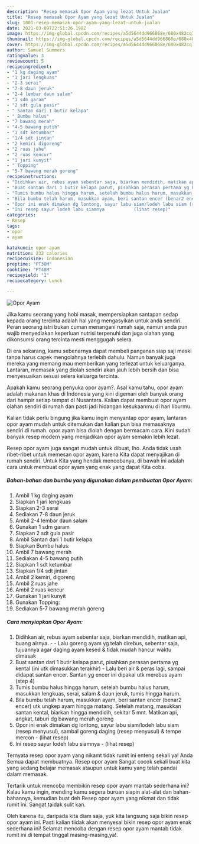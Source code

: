 ```yaml
---
description: "Resep memasak Opor Ayam yang lezat Untuk Jualan"
title: "Resep memasak Opor Ayam yang lezat Untuk Jualan"
slug: 1001-resep-memasak-opor-ayam-yang-lezat-untuk-jualan
date: 2021-03-09T22:51:26.198Z
image: https://img-global.cpcdn.com/recipes/a5d5644dd966868e/680x482cq70/opor-ayam-foto-resep-utama.jpg
thumbnail: https://img-global.cpcdn.com/recipes/a5d5644dd966868e/680x482cq70/opor-ayam-foto-resep-utama.jpg
cover: https://img-global.cpcdn.com/recipes/a5d5644dd966868e/680x482cq70/opor-ayam-foto-resep-utama.jpg
author: Samuel Summers
ratingvalue: 3
reviewcount: 5
recipeingredient:
- "1 kg daging ayam"
- "1 jari lengkuas"
- "2-3 serai"
- "7-8 daun jeruk"
- "2-4 lembar daun salam"
- "1 sdm garam"
- "2 sdt gula pasir"
- " Santan dari 1 butir kelapa"
- " Bumbu halus"
- "7 bawang merah"
- "4-5 bawang putih"
- "1 sdt ketumbar"
- "1/4 sdt jintan"
- "2 kemiri digoreng"
- "2 ruas jahe"
- "2 ruas kencur"
- "1 jari kunyit"
- " Topping"
- "5-7 bawang merah goreng"
recipeinstructions:
- "Didihkan air, rebus ayam sebentar saja, biarkan mendidih, matikan api, buang airnya.  Lalu goreng ayam yg telah direbus, sebentar saja, tujuannya agar daging ayam kesed &amp; tidak mudah hancur waktu dimasak"
- "Buat santan dari 1 butir kelapa parut, pisahkan perasan pertama yg kental (ini utk dimasukkan terakhir) Lalu beri air &amp; peras lagi, sampai didapat santan encer. Santan yg encer ini dipakai utk merebus ayam (step 4)"
- "Tumis bumbu halus hingga harum, setelah bumbu halus harum, masukkan lengkuas, serai, salam &amp; daun jeruk, tumis hingga harum."
- "Bila bumbu telah harum, masukkan ayam, beri santan encer (benar2 encer) utk ungkep ayam hingga matang. Setelah matang, masukkan santan kental, biarkan hingga mendidih, sekitar 5 mnt. Matikan api, angkat, taburi dg bawang merah goreng"
- "Opor ini enak dimakan dg lontong, sayur labu siam/lodeh labu siam (resep menyusul), sambal goreng daging (resep menyusul) &amp; tempe mercon           (lihat resep)"
- "Ini resep sayur lodeh labu siamnya           (lihat resep)"
categories:
- Resep
tags:
- opor
- ayam

katakunci: opor ayam 
nutrition: 232 calories
recipecuisine: Indonesian
preptime: "PT30M"
cooktime: "PT48M"
recipeyield: "1"
recipecategory: Lunch

---
```



![Opor Ayam](https://img-global.cpcdn.com/recipes/a5d5644dd966868e/680x482cq70/opor-ayam-foto-resep-utama.jpg)

Jika kamu seorang yang hobi masak, mempersiapkan santapan sedap kepada orang tercinta adalah hal yang mengasyikan untuk anda sendiri. Peran seorang istri bukan cuman menangani rumah saja, namun anda pun wajib menyediakan keperluan nutrisi terpenuhi dan juga olahan yang dikonsumsi orang tercinta mesti menggugah selera.

Di era  sekarang, kamu sebenarnya dapat membeli panganan siap saji meski tanpa harus capek mengolahnya terlebih dahulu. Namun banyak juga mereka yang memang mau memberikan yang terlezat untuk keluarganya. Lantaran, memasak yang diolah sendiri akan jauh lebih bersih dan bisa menyesuaikan sesuai selera keluarga tercinta. 



Apakah kamu seorang penyuka opor ayam?. Asal kamu tahu, opor ayam adalah makanan khas di Indonesia yang kini digemari oleh banyak orang dari hampir setiap tempat di Nusantara. Kalian dapat membuat opor ayam olahan sendiri di rumah dan pasti jadi hidangan kesukaanmu di hari liburmu.

Kalian tidak perlu bingung jika kamu ingin menyantap opor ayam, lantaran opor ayam mudah untuk ditemukan dan kalian pun bisa memasaknya sendiri di rumah. opor ayam bisa diolah dengan bermacam cara. Kini sudah banyak resep modern yang menjadikan opor ayam semakin lebih lezat.

Resep opor ayam juga sangat mudah untuk dibuat, lho. Anda tidak usah ribet-ribet untuk memesan opor ayam, karena Kita dapat menyajikan di rumah sendiri. Untuk Kita yang hendak mencobanya, di bawah ini adalah cara untuk membuat opor ayam yang enak yang dapat Kita coba.

<!--inarticleads1-->

##### Bahan-bahan dan bumbu yang digunakan dalam pembuatan Opor Ayam:

1. Ambil 1 kg daging ayam
1. Siapkan 1 jari lengkuas
1. Siapkan 2-3 serai
1. Sediakan 7-8 daun jeruk
1. Ambil 2-4 lembar daun salam
1. Gunakan 1 sdm garam
1. Siapkan 2 sdt gula pasir
1. Ambil  Santan dari 1 butir kelapa
1. Siapkan  Bumbu halus:
1. Ambil 7 bawang merah
1. Sediakan 4-5 bawang putih
1. Siapkan 1 sdt ketumbar
1. Siapkan 1/4 sdt jintan
1. Ambil 2 kemiri, digoreng
1. Ambil 2 ruas jahe
1. Ambil 2 ruas kencur
1. Gunakan 1 jari kunyit
1. Gunakan  Topping:
1. Sediakan 5-7 bawang merah goreng




<!--inarticleads2-->

##### Cara menyiapkan Opor Ayam:

1. Didihkan air, rebus ayam sebentar saja, biarkan mendidih, matikan api, buang airnya. -  - Lalu goreng ayam yg telah direbus, sebentar saja, tujuannya agar daging ayam kesed &amp; tidak mudah hancur waktu dimasak
1. Buat santan dari 1 butir kelapa parut, pisahkan perasan pertama yg kental (ini utk dimasukkan terakhir) - Lalu beri air &amp; peras lagi, sampai didapat santan encer. Santan yg encer ini dipakai utk merebus ayam (step 4)
1. Tumis bumbu halus hingga harum, setelah bumbu halus harum, masukkan lengkuas, serai, salam &amp; daun jeruk, tumis hingga harum.
1. Bila bumbu telah harum, masukkan ayam, beri santan encer (benar2 encer) utk ungkep ayam hingga matang. Setelah matang, masukkan santan kental, biarkan hingga mendidih, sekitar 5 mnt. Matikan api, angkat, taburi dg bawang merah goreng
1. Opor ini enak dimakan dg lontong, sayur labu siam/lodeh labu siam (resep menyusul), sambal goreng daging (resep menyusul) &amp; tempe mercon -           (lihat resep)
1. Ini resep sayur lodeh labu siamnya -           (lihat resep)




Ternyata resep opor ayam yang nikamt tidak rumit ini enteng sekali ya! Anda Semua dapat membuatnya. Resep opor ayam Sangat cocok sekali buat kita yang sedang belajar memasak ataupun untuk kamu yang telah pandai dalam memasak.

Tertarik untuk mencoba membikin resep opor ayam mantab sederhana ini? Kalau kamu ingin, mending kamu segera buruan siapin alat-alat dan bahan-bahannya, kemudian buat deh Resep opor ayam yang nikmat dan tidak rumit ini. Sangat taidak sulit kan. 

Oleh karena itu, daripada kita diam saja, yuk kita langsung saja bikin resep opor ayam ini. Pasti kalian tiidak akan menyesal bikin resep opor ayam enak sederhana ini! Selamat mencoba dengan resep opor ayam mantab tidak rumit ini di tempat tinggal masing-masing,ya!.

